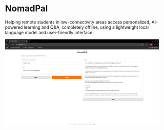 # NomadPal
Helping remote students in low-connectivity areas access personalized, AI-powered learning and Q&amp;A, completely offline, using a lightweight local language model and user-friendly interface.

![NomadPal: Self-hosted LLM](./gui.png)

